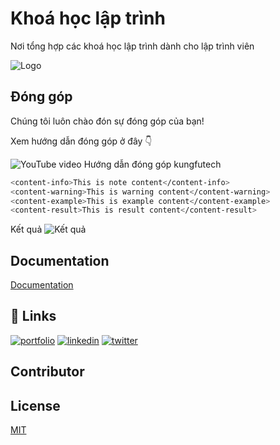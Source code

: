 
# Khoá học lập trình

Nơi tổng hợp các khoá học lập trình dành cho lập trình viên




![Logo](https://dev-to-uploads.s3.amazonaws.com/uploads/articles/th5xamgrr6se0x5ro4g6.png)


## Đóng góp

Chúng tôi luôn chào đón sự đóng góp của bạn!

Xem hướng dẫn đóng góp ở đây 👇

![YouTube video Hướng dẫn đóng góp kungfutech](https://img.shields.io/youtube/views/okedCA_uZ_k?style=social)

```bash
<content-info>This is note content</content-info>
<content-warning>This is warning content</content-warning>
<content-example>This is example content</content-example>
<content-result>This is result content</content-result>
```

Kết quả
![Kết quả](https://user-images.githubusercontent.com/29374426/157842539-5601feee-528e-46f4-9156-3f01bdc2bb3f.png)
## Documentation

[Documentation](https://kungfutech.edu.vn/huong-dan-dong-gop)


## 🔗 Links
[![portfolio](https://img.shields.io/badge/my_portfolio-000?style=for-the-badge&logo=ko-fi&logoColor=white)](https://katherinempeterson.com/)
[![linkedin](https://img.shields.io/badge/linkedin-0A66C2?style=for-the-badge&logo=linkedin&logoColor=white)](https://www.linkedin.com/)
[![twitter](https://img.shields.io/badge/twitter-1DA1F2?style=for-the-badge&logo=twitter&logoColor=white)](https://twitter.com/)


## Contributor


## License

[MIT](https://choosealicense.com/licenses/mit/)

